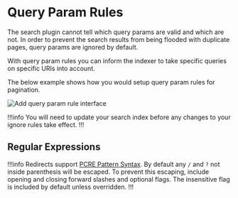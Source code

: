 # Query Param Rules

The search plugin cannot tell which query params are valid and which are
not. In order to prevent the search results from being flooded with duplicate
pages, query params are ignored by default.

With query param rules you can inform the indexer to take specific queries
on specific URIs into account.

The below example shows how you would setup query param rules for pagination.

<img src="/content/add-query-param-rule.png" alt="Add query param rule interface">

!!!info You will need to update your search index before any changes to your
ignore rules take effect. !!!

## Regular Expressions

!!!info Redirects support [PCRE Pattern Syntax](https://www.php.net/manual/en/reference.pcre.pattern.syntax.php).
By default any `/` and `?` not inside parenthesis will be escaped. To prevent
this escaping, include opening and closing forward slashes and optional flags.
The insensitive flag is included by default unless overridden. !!!
